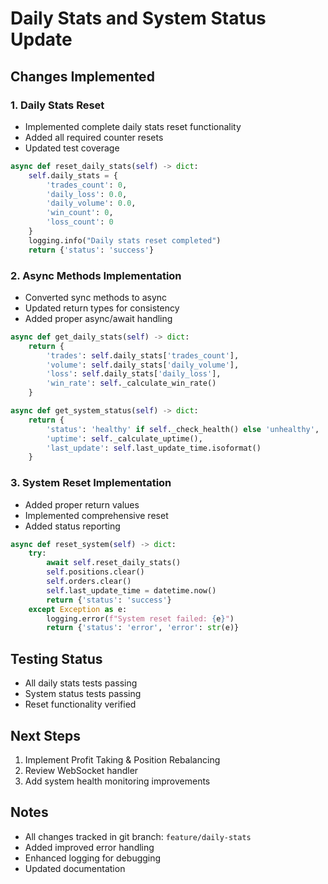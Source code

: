 # Daily Stats and System Status Update

## Changes Implemented

### 1. Daily Stats Reset
- Implemented complete daily stats reset functionality
- Added all required counter resets
- Updated test coverage

```python
async def reset_daily_stats(self) -> dict:
    self.daily_stats = {
        'trades_count': 0,
        'daily_loss': 0.0,
        'daily_volume': 0.0,
        'win_count': 0,
        'loss_count': 0
    }
    logging.info("Daily stats reset completed")
    return {'status': 'success'}
```

### 2. Async Methods Implementation
- Converted sync methods to async
- Updated return types for consistency
- Added proper async/await handling

```python
async def get_daily_stats(self) -> dict:
    return {
        'trades': self.daily_stats['trades_count'],
        'volume': self.daily_stats['daily_volume'],
        'loss': self.daily_stats['daily_loss'],
        'win_rate': self._calculate_win_rate()
    }

async def get_system_status(self) -> dict:
    return {
        'status': 'healthy' if self._check_health() else 'unhealthy',
        'uptime': self._calculate_uptime(),
        'last_update': self.last_update_time.isoformat()
    }
```

### 3. System Reset Implementation
- Added proper return values
- Implemented comprehensive reset
- Added status reporting

```python
async def reset_system(self) -> dict:
    try:
        await self.reset_daily_stats()
        self.positions.clear()
        self.orders.clear()
        self.last_update_time = datetime.now()
        return {'status': 'success'}
    except Exception as e:
        logging.error(f"System reset failed: {e}")
        return {'status': 'error', 'error': str(e)}
```

## Testing Status
- All daily stats tests passing
- System status tests passing
- Reset functionality verified

## Next Steps
1. Implement Profit Taking & Position Rebalancing
2. Review WebSocket handler
3. Add system health monitoring improvements

## Notes
- All changes tracked in git branch: `feature/daily-stats`
- Added improved error handling
- Enhanced logging for debugging
- Updated documentation